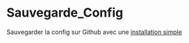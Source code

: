 # Sauvegarde_Config
Sauvegarder la config sur Github avec une [installation simple](https://github.com/Eloura74/Sauvegarde_Config/blob/main/Installation.md)
